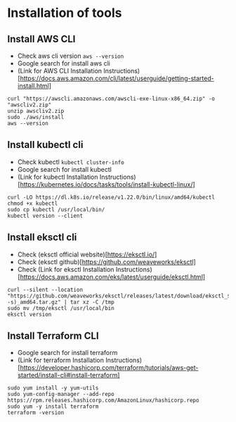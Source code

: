 # Installation of tools

## Install AWS CLI
- Check aws cli version `aws --version`
- Google search for install aws cli
- (Link for AWS CLI Installation Instructions)[https://docs.aws.amazon.com/cli/latest/userguide/getting-started-install.html]
```
curl "https://awscli.amazonaws.com/awscli-exe-linux-x86_64.zip" -o "awscliv2.zip"
unzip awscliv2.zip
sudo ./aws/install
aws --version
```

## Install kubectl cli
- Check kubectl `kubectl cluster-info`
- Google search for install kubectl
- (Link for kubectl Installation Instructions)[https://kubernetes.io/docs/tasks/tools/install-kubectl-linux/]
```
curl -LO https://dl.k8s.io/release/v1.22.0/bin/linux/amd64/kubectl
chmod +x kubectl 
sudo cp kubectl /usr/local/bin/
kubectl version --client
```

## Install eksctl cli
- Check (eksctl official website)[https://eksctl.io/]
- Check (eksctl github)[https://github.com/weaveworks/eksctl]
- Check (Link for eksctl Installation Instructions)[https://docs.aws.amazon.com/eks/latest/userguide/eksctl.html]
```
curl --silent --location "https://github.com/weaveworks/eksctl/releases/latest/download/eksctl_$(uname -s)_amd64.tar.gz" | tar xz -C /tmp
sudo mv /tmp/eksctl /usr/local/bin
eksctl version
```

## Install Terraform CLI
- Google search for install terraform
- (Link for terraform Installation Instructions)[https://developer.hashicorp.com/terraform/tutorials/aws-get-started/install-cli#install-terraform]
```
sudo yum install -y yum-utils
sudo yum-config-manager --add-repo https://rpm.releases.hashicorp.com/AmazonLinux/hashicorp.repo
sudo yum -y install terraform
terraform -version
```


